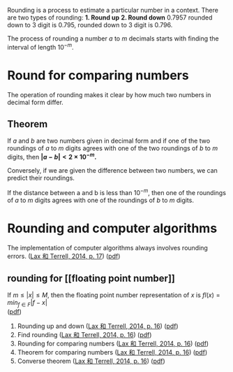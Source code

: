 Rounding is a process to estimate a particular number in a context. There are two types of rounding: 
**1. Round up**
**2. Round down**
0.7957 rounded down to 3 digit is 0.795, rounded down to 3 digit is 0.796.  <!--SR:!2023-03-15,3,250-->

The process of rounding a number $a$ to $m$ decimals starts with finding the interval of length $10^{-m}$. 


# Round for comparing numbers
The operation of rounding makes it clear by how much two numbers in decimal form differ. 
## Theorem   
If $a$ and $b$ are two numbers given in decimal form and if one of the two roundings of $a$ to $m$ digits agrees with one of the two roundings of $b$ to $m$ digits, then **$|a − b| < 2 \times 10^{−m}$.** <!--SR:!2023-03-14,1,210-->

Conversely, if we are given the difference between two numbers, we can predict their roundings. 

If the distance between a and b is less than $10^{-m}$, then one of the roundings of $a$ to $m$ digits agrees with one of the roundings of $b$ to $m$ digits.

# Rounding and computer algorithms
The implementation of computer algorithms always involves rounding errors. ([Lax 和 Terrell, 2014, p. 17](zotero://select/library/items/T6IUTL24)) ([pdf](zotero://open-pdf/library/items/YL3VT4CZ?page=30&annotation=EMW9HVS2))
## rounding for [[floating point number]] 
If $m \leq |x| \leq M$, then the floating point number representation of $x$ is $fl (x) = min_{f \in F}|f-x|$  
([pdf](zotero://open-pdf/library/items/I5WT2TUR?page=38&annotation=QAK7W7DP))



1. Rounding up and down ([Lax 和 Terrell, 2014, p. 16](zotero://select/library/items/T6IUTL24)) ([pdf](zotero://open-pdf/library/items/YL3VT4CZ?page=29&annotation=BQ6JKWES))
2. Find rounding  ([Lax 和 Terrell, 2014, p. 16](zotero://select/library/items/T6IUTL24)) ([pdf](zotero://open-pdf/library/items/YL3VT4CZ?page=29&annotation=EZQPPI33))
3. Rounding for comparing numbers ([Lax 和 Terrell, 2014, p. 16](zotero://select/library/items/T6IUTL24)) ([pdf](zotero://open-pdf/library/items/YL3VT4CZ?page=29&annotation=6DHGLACZ))
4. Theorem for comparing numbers ([Lax 和 Terrell, 2014, p. 16](zotero://select/library/items/T6IUTL24)) ([pdf](zotero://open-pdf/library/items/YL3VT4CZ?page=29&annotation=85LG52UW))
5. Converse theorem ([Lax 和 Terrell, 2014, p. 16](zotero://select/library/items/T6IUTL24)) ([pdf](zotero://open-pdf/library/items/YL3VT4CZ?page=29&annotation=J2Z9DEIT))

